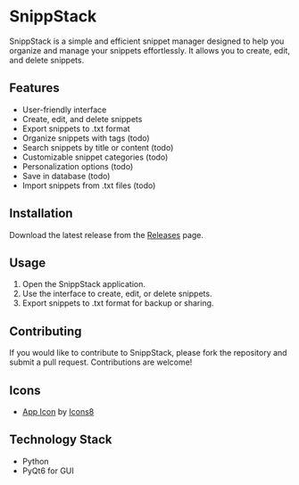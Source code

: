 # SnippStack

SnippStack is a simple and efficient snippet manager designed to help you organize and manage your snippets effortlessly. It allows you to create, edit, and delete snippets.

## Features
- User-friendly interface
- Create, edit, and delete snippets
- Export snippets to .txt format
- Organize snippets with tags (todo)
- Search snippets by title or content (todo)
- Customizable snippet categories (todo)
- Personalization options (todo)
- Save in database (todo)
- Import snippets from .txt files (todo)

## Installation
Download the latest release from the [Releases](https://github.com/LiamVilbuni/SnippStack/releases) page.

## Usage
1. Open the SnippStack application.
2. Use the interface to create, edit, or delete snippets.
3. Export snippets to .txt format for backup or sharing.

## Contributing
If you would like to contribute to SnippStack, please fork the repository and submit a pull request. Contributions are welcome!

## Icons
- [App Icon](https://icons8.com/icon/dUwwXISWKEtk/html-tag) by [Icons8](https://icons8.com)

## Technology Stack
- Python
- PyQt6 for GUI
